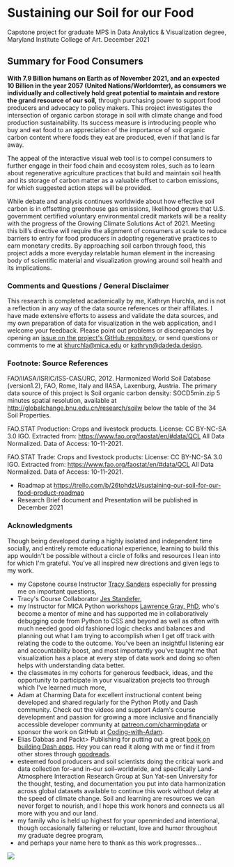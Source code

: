 # Sustaining our Soil for our Food

Capstone project for graduate MPS in Data Analytics &amp; Visualization degree, Maryland Institute College of Art.
December 2021

## Summary for Food Consumers
**With 7.9 Billion humans on Earth as of November 2021, and an expected 10 Billion in the year 2057 (United Nations/Worldomter), as consumers we individually and collectively hold great potential to maintain and restore the grand resource of our soil,** through purchasing power to support food producers and advocacy to policy makers. This project investigates the intersection of organic carbon storage in soil with climate change and food production sustainability. Its success measure is introducing people who buy and eat food to an appreciation of the importance of soil organic carbon content where foods they eat are produced, even if that land is far away.

The appeal of the interactive visual web tool is to compel consumers to further engage in their food chain and ecosystem roles, such as to learn about regenerative agriculture practices that build and maintain soil health and its storage of carbon matter as a valuable offset to carbon emissions, for which suggested action steps will be provided. 

While debate and analysis continues worldwide about how effective soil carbon is in offsetting greenhouse gas emissions, likelihood grows that U.S. government certified voluntary environmental credit markets will be a reality with the progress of the Growing Climate Solutions Act of 2021. Meeting this bill’s directive will require the alignment of consumers at scale to reduce barriers to entry for food producers in adopting regenerative practices to earn monetary credits. By approaching soil carbon through food, this project adds a more everyday relatable human element in the increasing body of scientific material and visualization growing around soil health and its implications.

### Comments and Questions / General Disclaimer
This research is completed academically by me, Kathryn Hurchla, and is not a reflection in any way of the data source references or their affiliates. I have made extensive efforts to assess and validate the data sources, and my own preparation of data for visualization in the web application, and I welcome your feedback. Please point out problems or discrepancies by opening an <a href="https://github.com/khurchla/sustain-our-soil-for-our-food/issues">issue on the project's GitHub repository</a>, or send questions or comments to me at <a href="mailto:khurchla@mica.edu?cc=kathryn@dadeda.design&subject=Sustain our Soil for our Food">khurchla@mica.edu or kathryn@dadeda.design</a>. 

### Footnote: Source References
FAO/IIASA/ISRIC/ISS-CAS/JRC, 2012. Harmonized World Soil Database
(version1.2), FAO, Rome, Italy and IIASA, Laxenburg, Austria.
The primary data source of this project is Soil organic carbon density: SOCD5min.zip 5 minutes spatial resolution, available at http://globalchange.bnu.edu.cn/research/soilw below the table of the 34 Soil Properties.

FAO.STAT Production: Crops and livestock products. License: CC BY-NC-SA 3.0 IGO. Extracted from: https://www.fao.org/faostat/en/#data/QCL All Data Normalized. Data of Access: 10-11-2021.

FAO.STAT Trade: Crops and livestock products: License: CC BY-NC-SA 3.0 IGO. Extracted from: https://www.fao.org/faostat/en/#data/QCL All Data Normalized. Data of Access: 10-11-2021.

- Roadmap at https://trello.com/b/26tohdzU/sustaining-our-soil-for-our-food-product-roadmap
- Research Brief document and Presentation will be published in December 2021

### Acknowledgments
Though being developed during a highly isolated and independent time socially, and entirely remote educational experience, learning to build this app wouldn't be possible without a circle of folks and resources I lean into for which I'm grateful. You've all inspired new directions and given legs to my work. 

- my Capstone course Instructor <a href="https://www.linkedin.com/in/tracy-sanders-04881827/">Tracy Sanders</a> especially for pressing me on important questions, 
- Tracy's Course Collaborator <a href="https://www.linkedin.com/in/jes-standefer/">Jes Standefer</a>, 
- my Instructor for MICA Python workshops <a href="https://github.com/sponsors/lwgray">Lawrence Gray, PhD</a>, who's become a mentor of mine and has supported me in collaboratively debugging code from Python to CSS and beyond as well as often with much needed good old fashioned logic checks and balances and planning out what I am trying to accomplish when I get off track with relating the code to the outcome. You've been an insightful listening ear and accountability boost, and most importantly you've taught me that visualization has a place at every step of data work and doing so often helps with understanding data better.
- the classmates in my cohorts for generous feedback, ideas, and the opportunity to participate in your visualization projects too through which I've learned much more,
- Adam at Charming Data for excellent instructional content being developed and shared regularly for the Python Plotly and Dash community. Check out the videos and support Adam's course development and passion for growing a more inclusive and financially accessible developer community at <a href="https://www.patreon.com/charmingdata">patreon.com/charmingdata</a> or sponsor the work on GitHub at <a href="https://github.com/sponsors/Coding-with-Adam">Coding-with-Adam</a>.
- Elias Dabbas and Packt> Publishing for putting out a great <a href="https://www.packtpub.com/product/interactive-dashboards-and-data-apps-with-plotly-and-dash/9781800568914">book on building Dash apps</a>.  Hey you can read it along with me or find it from other stores through <a href="https://www.goodreads.com/book/show/57365048-interactive-dashboards-and-data-apps-with-plotly-and-dash">goodreads</a>.
- esteemed food producers and soil scientists doing the critical work and data collection for–and in–our soil–worldwide, and specifically Land-Atmosphere Interaction Research Group at Sun Yat-sen University for the thought, testing, and documentation you put into data harmonization across global datasets available to continue this work without delay at the speed of climate change. Soil and learning are resources we can never forget to nourish, and I hope this work honors and connects us all more with you and our land.
- my family who is held up highest for your openminded and intentional, though occasionally faltering or reluctant, love and humor throughout my graduate degree program,
- and perhaps your name here to thank as this work progresses...

<!-- my custom buy me and a mentee a tea button -->
<a href="https://www.buymeacoffee.com/earthtokathy"><img src="https://img.buymeacoffee.com/button-api/?text=Fuel soil dataviz with tea&emoji=🍵&slug=earthtokathy&button_colour=ecd0df&font_colour=062D3F&font_family=Poppins&outline_colour=000000&coffee_colour=FFDD00"></a>
